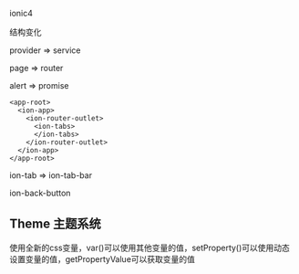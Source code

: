 ionic4

结构变化

provider => service

page => router

alert => promise

```
<app-root>
  <ion-app>
    <ion-router-outlet>
      <ion-tabs>
      </ion-tabs>
    </ion-router-outlet>
  </ion-app>
</app-root>
```

ion-tab => ion-tab-bar

ion-back-button


## Theme 主题系统

使用全新的css变量，var()可以使用其他变量的值，setProperty()可以使用动态设置变量的值，getPropertyValue可以获取变量的值
